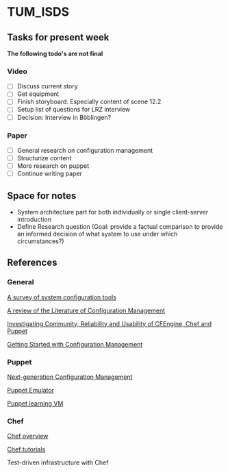  # TUM_ISDS

## Tasks for present week

**The following todo's are not final**

### Video
- [ ] Discuss current story
- [ ] Get equipment
- [ ] Finish storyboard. Especially content of scene 12.2
- [ ] Setup list of questions for LRZ interview
- [ ] Decision: Interview in Böblingen?

### Paper
- [ ] General research on configuration management
- [ ] Structurize content
- [ ] More research on puppet
- [ ] Continue writing paper

## Space for notes

* System architecture part for both individually or single client-server introduction
* Define Research question (Goal: provide a factual comparison to provide an informed decision of what system to use under which circumstances?)


## References
### General
[A survey of system configuration tools](https://www.usenix.net/legacy/events/lisa10/tech/full_papers/Delaet.pdf)

[A review of the Literature of Configuration Management](https://pdfs.semanticscholar.org/cac9/7c169082b437cc5d84b453892f3203d5ebd0.pdf)

[Investigating Community, Reliability and Usability of CFEngine, Chef and Puppet](https://www.duo.uio.no/bitstream/handle/10852/9083/pandey.pdf?sequence=2&isAllowed=y)

[Getting Started with Configuration Management](https://www.usenix.org/legacy/publications/login/2011-04/openpdfs/Lueninghoener.pdf)

### Puppet

[Next-generation Configuration Management](https://www.usenix.org/system/files/login/articles/920/kanies_0.pdf)

[Puppet Emulator](https://puppet.com/products/emulator)

[Puppet learning VM](https://puppet.com/download-learning-vm)



### Chef
[Chef overview](https://docs.chef.io/chef_overview.html)

[Chef tutorials](https://learn.chef.io/#/)

Test-driven infrastructure with Chef
